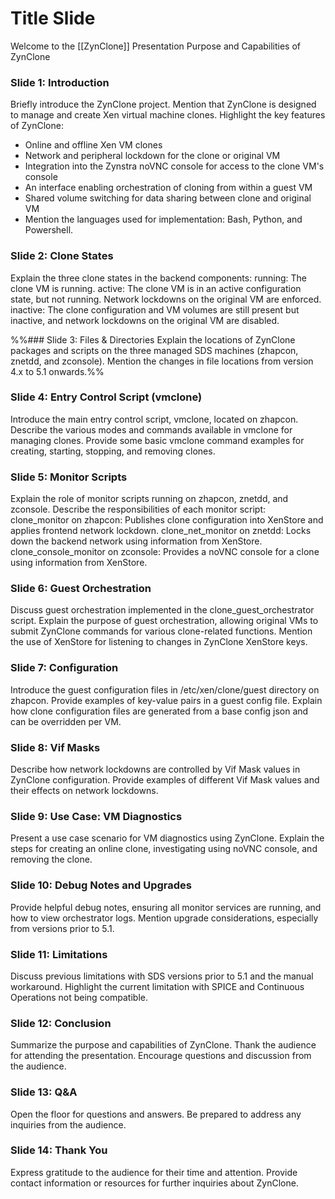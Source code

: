 
# Title Slide
Welcome to the [[ZynClone]] Presentation
Purpose and Capabilities of ZynClone
### Slide 1: Introduction
Briefly introduce the ZynClone project.
Mention that ZynClone is designed to manage and create Xen virtual machine clones.
Highlight the key features of ZynClone:
- Online and offline Xen VM clones
- Network and peripheral lockdown for the clone or original VM
- Integration into the Zynstra noVNC console for access to the clone VM's console
- An interface enabling orchestration of cloning from within a guest VM
- Shared volume switching for data sharing between clone and original VM
- Mention the languages used for implementation: Bash, Python, and Powershell.
### Slide 2: Clone States
Explain the three clone states in the backend components:
running: The clone VM is running.
active: The clone VM is in an active configuration state, but not running. Network lockdowns on the original VM are enforced.
inactive: The clone configuration and VM volumes are still present but inactive, and network lockdowns on the original VM are disabled.

%%### Slide 3: Files & Directories
Explain the locations of ZynClone packages and scripts on the three managed SDS machines (zhapcon, znetdd, and zconsole).
Mention the changes in file locations from version 4.x to 5.1 onwards.%%
### Slide 4: Entry Control Script (vmclone)
Introduce the main entry control script, vmclone, located on zhapcon.
Describe the various modes and commands available in vmclone for managing clones.
Provide some basic vmclone command examples for creating, starting, stopping, and removing clones.
### Slide 5: Monitor Scripts
Explain the role of monitor scripts running on zhapcon, znetdd, and zconsole.
Describe the responsibilities of each monitor script:
clone_monitor on zhapcon: Publishes clone configuration into XenStore and applies frontend network lockdown.
clone_net_monitor on znetdd: Locks down the backend network using information from XenStore.
clone_console_monitor on zconsole: Provides a noVNC console for a clone using information from XenStore.
### Slide 6: Guest Orchestration
Discuss guest orchestration implemented in the clone_guest_orchestrator script.
Explain the purpose of guest orchestration, allowing original VMs to submit ZynClone commands for various clone-related functions.
Mention the use of XenStore for listening to changes in ZynClone XenStore keys.
### Slide 7: Configuration
Introduce the guest configuration files in /etc/xen/clone/guest directory on zhapcon.
Provide examples of key-value pairs in a guest config file.
Explain how clone configuration files are generated from a base config json and can be overridden per VM.
### Slide 8: Vif Masks
Describe how network lockdowns are controlled by Vif Mask values in ZynClone configuration.
Provide examples of different Vif Mask values and their effects on network lockdowns.
### Slide 9: Use Case: VM Diagnostics
Present a use case scenario for VM diagnostics using ZynClone.
Explain the steps for creating an online clone, investigating using noVNC console, and removing the clone.
### Slide 10: Debug Notes and Upgrades
Provide helpful debug notes, ensuring all monitor services are running, and how to view orchestrator logs.
Mention upgrade considerations, especially from versions prior to 5.1.
### Slide 11: Limitations
Discuss previous limitations with SDS versions prior to 5.1 and the manual workaround.
Highlight the current limitation with SPICE and Continuous Operations not being compatible.
### Slide 12: Conclusion
Summarize the purpose and capabilities of ZynClone.
Thank the audience for attending the presentation.
Encourage questions and discussion from the audience.
### Slide 13: Q&A
Open the floor for questions and answers.
Be prepared to address any inquiries from the audience.
### Slide 14: Thank You
Express gratitude to the audience for their time and attention.
Provide contact information or resources for further inquiries about ZynClone.